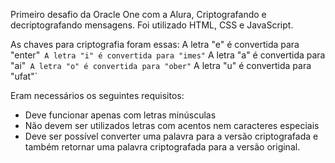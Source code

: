 Primeiro desafio da Oracle One com a Alura, Criptografando e decriptografando mensagens.
Foi utilizado HTML, CSS e JavaScript.

As chaves para criptografia foram essas:
A letra "e" é convertida para "enter"`
A letra "i" é convertida para "imes"`
A letra "a" é convertida para "ai"`
A letra "o" é convertida para "ober"`
A letra "u" é convertida para "ufat"`

Eram necessários os seguintes requisitos:
- Deve funcionar apenas com letras minúsculas
- Não devem ser utilizados letras com acentos nem caracteres especiais
- Deve ser possível converter uma palavra para a versão criptografada e também retornar uma palavra criptografada para a versão original. 

